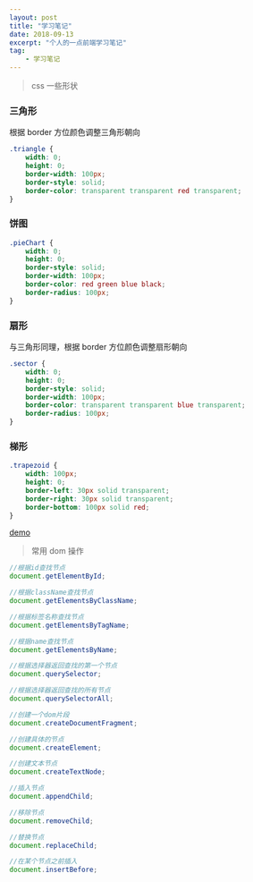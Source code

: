 ```yaml
---
layout: post
title: "学习笔记"
date: 2018-09-13
excerpt: "个人的一点前端学习笔记"
tag:
    - 学习笔记
---
```


> css 一些形状

### 三角形

根据 border 方位颜色调整三角形朝向

```css
.triangle {
    width: 0;
    height: 0;
    border-width: 100px;
    border-style: solid;
    border-color: transparent transparent red transparent;
}
```

### 饼图

```css
.pieChart {
    width: 0;
    height: 0;
    border-style: solid;
    border-width: 100px;
    border-color: red green blue black;
    border-radius: 100px;
}
```

### 扇形

与三角形同理，根据 border 方位颜色调整扇形朝向

```css
.sector {
    width: 0;
    height: 0;
    border-style: solid;
    border-width: 100px;
    border-color: transparent transparent blue transparent;
    border-radius: 100px;
}
```

### 梯形

```css
.trapezoid {
    width: 100px;
    height: 0;
    border-left: 30px solid transparent;
    border-right: 30px solid transparent;
    border-bottom: 100px solid red;
}
```

[demo](http://leohughes.github.io/demo/css-shapes.html)

> 常用 dom 操作

```js
//根据id查找节点
document.getElementById;

//根据className查找节点
document.getElementsByClassName;

//根据标签名称查找节点
document.getElementsByTagName;

//根据name查找节点
document.getElementsByName;

//根据选择器返回查找的第一个节点
document.querySelector;

//根据选择器返回查找的所有节点
document.querySelectorAll;

//创建一个dom片段
document.createDocumentFragment;

//创建具体的节点
document.createElement;

//创建文本节点
document.createTextNode;

//插入节点
document.appendChild;

//移除节点
document.removeChild;

//替换节点
document.replaceChild;

//在某个节点之前插入
document.insertBefore;
```
